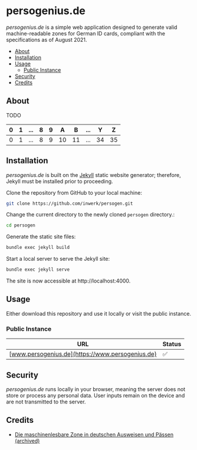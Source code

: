 # persogenius.de

_persogenius.de_ is a simple web application designed to generate valid machine-readable zones for German ID cards, compliant with the specifications as of August 2021.

- [About](#about)
- [Installation](#installation)
- [Usage](#usage)
  - [Public Instance](#public-instance)
- [Security](#security)
- [Credits](#credits)

## About

TODO


| 0 | 1 | ... | 8 | 9 | A  | B  | ... | Y  | Z  |
|---|---|-----|---|---|----|----|-----|----|----|
| 0 | 1 | ... | 8 | 9 | 10 | 11 | ... | 34 | 35 |


## Installation

_persogenius.de_ is built on the [Jekyll](https://jekyllrb.com/docs/) static website generator; therefore, Jekyll must be installed prior to proceeding.

Clone the repository from GitHub to your local machine:
```bash
git clone https://github.com/inwerk/persogen.git
```

Change the current directory to the newly cloned `persogen` directory.:
```bash
cd persogen
```

Generate the static site files:
```bash
bundle exec jekyll build
```

Start a local server to serve the Jekyll site:
```bash
bundle exec jekyll serve
```

The site is now accessible at http://localhost:4000.

## Usage

Either download this repository and use it locally or visit the public instance.

### Public Instance

| URL                                                            | Status |
|----------------------------------------------------------------|--------|
| [www.persogenius.de](https://www.persogenius.de)               | ✅      |

## Security

_persogenius.de_ runs locally in your browser, meaning the server does not store or process any personal data. User inputs remain on the device and are not transmitted to the server.

## Credits

- [Die maschinenlesbare Zone in deutschen Ausweisen und Pässen](https://www.bmi.bund.de/SharedDocs/downloads/DE/veroeffentlichungen/themen/moderne-verwaltung/ausweise/maschinenlesbare-zone-paesse-ausweise.pdf?__blob=publicationFile&v=17) [(archived)](https://web.archive.org/web/20241009144007/https://www.bmi.bund.de/SharedDocs/downloads/DE/veroeffentlichungen/themen/moderne-verwaltung/ausweise/maschinenlesbare-zone-paesse-ausweise.pdf?__blob=publicationFile&v=17)